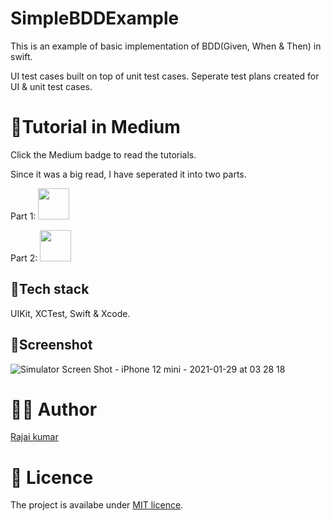 # SimpleBDDExample

This is an example of basic implementation of BDD(Given, When & Then) in swift. 

UI test cases built on top of unit test cases. Seperate test plans created for UI & unit test cases.

# 📄Tutorial in Medium

Click the Medium badge to read the tutorials.

Since it was a big read, I have seperated it into two parts. 

Part 1: <a href="https://rajaikumar.medium.com/ios-behavioural-testing-given-when-then-in-ui-unit-testing-part-1-41e3eff8811b"><img src="https://img.shields.io/badge/medium-%2312100E.svg?&style=for-the-badge&logo=medium&logoColor=white" height=50></a> 

Part 2: <a href="https://rajaikumar.medium.com/ios-behavioural-testing-given-when-then-in-ui-unit-testing-part-2-ffbf0228604a"><img src="https://img.shields.io/badge/medium-%2312100E.svg?&style=for-the-badge&logo=medium&logoColor=white" height=50></a> 

## 🥞Tech stack

UIKit, XCTest, Swift & Xcode.

## 📸Screenshot

![Simulator Screen Shot - iPhone 12 mini - 2021-01-29 at 03 28 18](https://user-images.githubusercontent.com/22410262/106204139-7fd37600-61e2-11eb-806d-f848dfd432a6.png)

# 👨‍💻 Author 
[Rajai kumar](https://github.com/Rajaikumar-iOSDev)

# 🔖 Licence 
The project is availabe under [MIT licence](https://github.com/Rajaikumar-iOSDev/SimpleBDDExample/blob/main/LICENSE).
